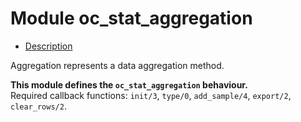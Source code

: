 

# Module oc_stat_aggregation #
* [Description](#description)

Aggregation represents a data aggregation method.

__This module defines the `oc_stat_aggregation` behaviour.__<br /> Required callback functions: `init/3`, `type/0`, `add_sample/4`, `export/2`, `clear_rows/2`.

